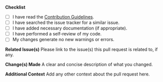 **Checklist**
- [ ] I have read the [Contribution Guidelines](https://github.com/Foulest/RepairKit/blob/main/.github/CONTRIBUTING.md).
- [ ] I have searched the issue tracker for a similar issue.
- [ ] I have added necessary documentation (if appropriate).
- [ ] I have performed a self-review of my code.
- [ ] My changes generate no new warnings or errors.

**Related Issue(s)**
Please link to the issue(s) this pull request is related to, if any.

**Change(s) Made**
A clear and concise description of what you changed.

**Additional Context**
Add any other context about the pull request here.

